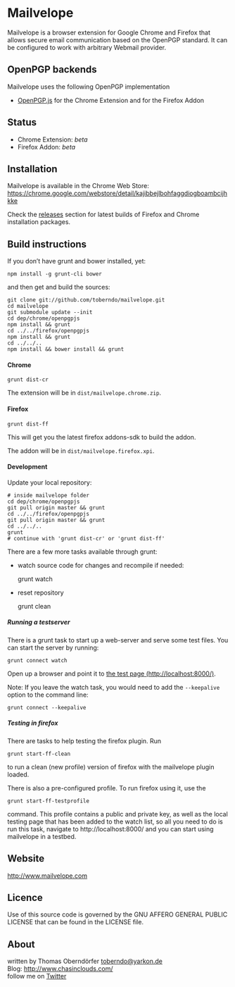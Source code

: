 # Mailvelope

Mailvelope is a browser extension for Google Chrome and Firefox that allows secure email communication based on the OpenPGP standard. It can be configured to work with arbitrary Webmail provider.

## OpenPGP backends

Mailvelope uses the following OpenPGP implementation

  - [OpenPGP.js](http://openpgpjs.org/) for the Chrome Extension and for the Firefox Addon

## Status

  - Chrome Extension: _beta_
  - Firefox Addon: _beta_

## Installation

Mailvelope is available in the Chrome Web Store:
https://chrome.google.com/webstore/detail/kajibbejlbohfaggdiogboambcijhkke

Check the [releases](https://github.com/toberndo/mailvelope/releases) section for latest builds of Firefox and Chrome installation packages.

## Build instructions

If you don’t have grunt and bower installed, yet:

    npm install -g grunt-cli bower

and then get and build the sources:

    git clone git://github.com/toberndo/mailvelope.git
    cd mailvelope
    git submodule update --init
    cd dep/chrome/openpgpjs
    npm install && grunt
    cd ../../firefox/openpgpjs
    npm install && grunt
    cd ../../..
    npm install && bower install && grunt

#### Chrome

    grunt dist-cr

The extension will be in `dist/mailvelope.chrome.zip`.

#### Firefox

    grunt dist-ff
    
This will get you the latest firefox addons-sdk to build the addon.

The addon will be in `dist/mailvelope.firefox.xpi`.

#### Development

Update your local repository:

    # inside mailvelope folder
    cd dep/chrome/openpgpjs
    git pull origin master && grunt
    cd ../../firefox/openpgpjs
    git pull origin master && grunt
    cd ../../..
    grunt
    # continue with 'grunt dist-cr' or 'grunt dist-ff'

There are a few more tasks available through grunt:

* watch source code for changes and recompile if needed:

    grunt watch

* reset repository

    grunt clean

##### Running a testserver

There is a grunt task to start up a web-server and serve some test files. You can start the server by running:

    grunt connect watch

Open up a browser and point it to [the test page (http://localhost:8000/)](http://localhost:8000/).

Note: If you leave the watch task, you would need to add the `--keepalive` option to the command line:

    grunt connect --keepalive

##### Testing in firefox

There are tasks to help testing the firefox plugin. Run

    grunt start-ff-clean

to run a clean (new profile) version of firefox with the mailvelope plugin loaded.

There is also a pre-configured profile. To run firefox using it, use the

    grunt start-ff-testprofile

command. This profile contains a public and private key, as well as the local testing page
that has been added to the watch list, so all you need to do is run this task, navigate
to http://localhost:8000/ and you can start using mailvelope in a testbed.

## Website

http://www.mailvelope.com

## Licence

Use of this source code is governed by the GNU AFFERO GENERAL PUBLIC LICENSE that can be found in the LICENSE file.

## About

written by Thomas Oberndörfer <toberndo@yarkon.de>  
Blog: http://www.chasinclouds.com/  
follow me on [Twitter](https://twitter.com/#!/toberndo)  
